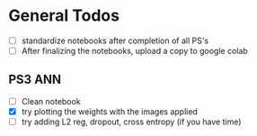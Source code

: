 # General Todos

- [ ] standardize notebooks after completion of all PS's
- [ ] After finalizing the notebooks, upload a copy to google colab

## PS3 ANN

- [ ] Clean notebook
- [x] try plotting the weights with the images applied
- [ ] try adding L2 reg, dropout, cross entropy (if you have time)
